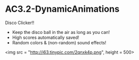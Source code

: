 # AC3.2-DynamicAnimations

Disco Clicker!!

* Keep the disco ball in the air as long as you can!
* High scores automatically saved!
* Random colors & (non-random) sound effects!

<img src = "http://i63.tinypic.com/2qnxk4p.png", height = 500>
